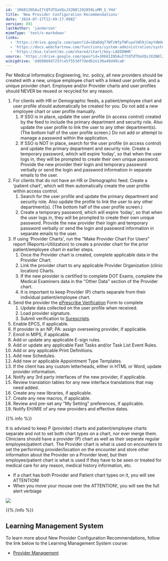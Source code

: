 ```yaml
---
id: '1R681IN5AuI7tQTdTOaVQsJX2N8l292859LsMM_S_YH4'
title: 'New Provider Configuration Recommendations'
date: '2024-07-17T12:49:17.998Z'
version: 891
lastAuthor: 'janderson'
mimeType: 'text/x-markdown'
links:
  - 'https://drive.google.com/open?id=10aDdq77WTzNfpTWFuyolW59jCmyYdW4GjOO5-K4ui9A'
  - 'https://docs.webchartnow.com/functions/system-administration/system-controls/setting-up-e-prescribers.html'
  - 'https://mie.talentlms.com/shared/start/key:LAQIDNHR'
source: 'https://drive.google.com/open?id=1R681IN5AuI7tQTdTOaVQsJX2N8l292859LsMM_S_YH4'
wikigdrive: 'dd69069d725fca5f553df7ded62e130a49d49ca6'
---
```

Per Medical Informatics Engineering, Inc. policy, all new providers should be created with a new, unique employee chart with a linked user profile, and a unique provider chart. Employee and/or Provider charts and user profiles should NEVER be reused or recycled for any reason.

1. For clients with HR or Demographic feeds, a patient/employee chart and user profile should automatically be created for you. Do not add a new employee chart or user profile manually.
    1. If SSO is in place, update the user profile (in access control) created by the feed to include the primary department and security role.  Also update the user profile to link the user to any other department(s). (The bottom half of the user profile screen.) Do not add or attempt to manage a password within the application.
    2. If SSO is NOT in place, search for the user profile (in access control) and update the primary department and security role. Create a temporary password, which will expire ‘today', so that when the user logs in, they will be prompted to create their own unique password. Provide the new provider their login and temporary password verbally or send the login and password information in separate emails to the user.
2. For clients that do not have an HR or Demographic feed. Create a ‘patient chart', which will then automatically create the user profile within access control.
    1. Search for the user profile and update the primary department and security role. Also update the profile to link the user to any other department(s). (The bottom half of the user profile screen.)
    2. Create a temporary password, which will expire ‘today', so that when the user logs in, they will be prompted to create their own unique password. Provide the new provider their login and temporary password verbally or send the login and password information in separate emails to the user.
3. If using ‘Provider Charts', run the "Make Provider Chart For Users" report (Reports>Utilization) to create a provider chart for the prior patient/employee chart in earlier steps.
    1. Once the Provider chart is created, complete applicable data in the Provider Chart.
    2. Link the provider chart to any applicable Provider Organization (clinic location) Charts.
    3. If the new provider is certified to complete DOT Exams, complete the Medical Examiners data in the "Other Data" section of the Provider chart.
    4. It is important to keep Provider (P) charts separate from their individual patient/employee chart.
4. Send the provider the [ePrescribe Verification](https://drive.google.com/open?id=10aDdq77WTzNfpTWFuyolW59jCmyYdW4GjOO5-K4ui9A) Form to complete
    1. Update data collected on the user profile when received.
    2. Load provider signature.
    3. Submit verification to [Surescripts](https://docs.webchartnow.com/functions/system-administration/system-controls/setting-up-e-prescribers.html).
5. Enable EPCS, if applicable.
6. If provider is an NP, PA: assign overseeing provider, if applicable.
7. Enroll in MIPS, if applicable.
8. Add or update any applicable E-sign rules.
9. Add or update any applicable Fast Tasks and/or Task List Event Rules.
10. Add or any applicable Print Definitions.
11. Add new Schedules.
12. Add new or applicable Appointment Type Templates.
13. If the client has any custom letterheads, either in HTML or Word, update provider information.
14. Notify any 3rd party interfaces of the new provider, if applicable.
15. Review translation tables for any new interface translations that may need added.
16. Create any new libraries, if applicable.
17. Create any new macros, if applicable.
18. Review and pre-set any "My Setting" preferences, if applicable.
19. Notify EH/MIE of any new providers and effective dates.

{{% info %}}

It is advised to keep P (provider) charts and patient/employee charts separate and not to set both chart types on a chart, nor ever merge them. Clinicians should have a provider (P) chart as well as their separate regular employee/patient chart. The Provider chart is what is used on encounters to set the performing provider/location on the encounter and store other information about the Provider on a Provider level, but their employee/patient chart is what is used if they have to be seen or treated for medical care for any reason, medical history information, etc.

* If<strong></strong> a chart has both Provider and Patient chart types on it, you will see ATTENTION!
* When you move your mouse over the ATTENTION!, you will see the full alert verbiage

![](../new-provider-configuration-recommendations.assets/d9d803700f11b416793ceb51d7d964e2.png)

{{% /info %}}

## Learning Management System

To learn more about New Provider Configuration Recommendations, follow the link below to the Learning Management System course:

* [Provider Management](https://mie.talentlms.com/shared/start/key:LAQIDNHR)
